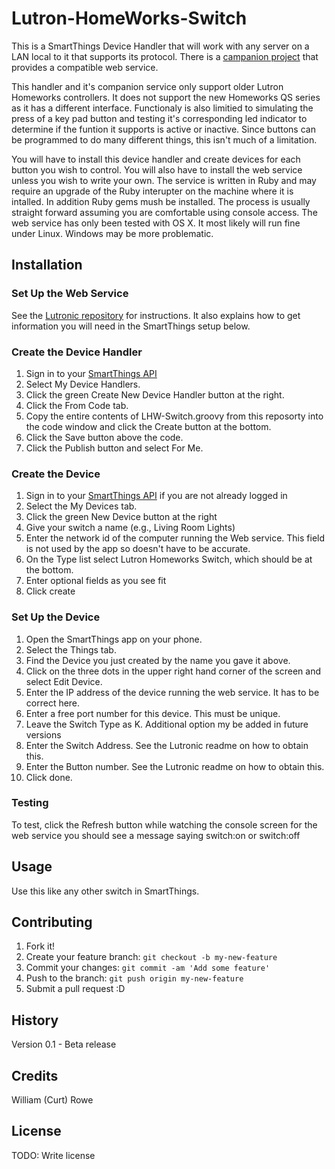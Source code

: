 # Lutron-HomeWorks-Switch
This is a SmartThings Device Handler that will work with any server on a LAN local to it that supports its protocol. There is a [campanion project](https://github.com/gcortes/Lutronic) that provides a compatible web service.

This handler and it's companion service only support older Lutron Homeworks controllers. It does not support the new Homeworks QS series as it has a different interface. Functionaly is also limitied to simulating the press of a key pad button and testing it's corresponding led indicator to determine if the funtion it supports is active or inactive. Since buttons can be programmed to do many different things, this isn't much of a limitation.

You will have to install this device handler and create devices for each button you wish to control. You will also have to install the web service unless you wish to write your own. The service is written in Ruby and may require an upgrade of the Ruby interupter on the machine where it is intalled. In addition Ruby gems mush be installed. The process is usually straight forward assuming you are comfortable using console access. The web service has only been tested with OS X. It most likely will run fine under Linux. Windows may be more problematic.

## Installation

### Set Up the Web Service

See the [Lutronic repository](https://github.com/gcortes/Lutronic) for instructions. It also explains how to get information you will need in the SmartThings setup below.

### Create the Device Handler

1. Sign in to your [SmartThings API](graph.api.smartthings.com)
2. Select My Device Handlers.
3. Click the green Create New Device Handler button at the right.
4. Click the From Code tab.
5. Copy the entire contents of LHW-Switch.groovy from this reposorty into the code window and click the Create button at the bottom.
6. Click the Save button above the code.
7. Click the Publish button and select For Me.

### Create the Device

1. Sign in to your [SmartThings API](graph.api.smartthings.com) if you are not already logged in
2. Select the My Devices tab.
3. Click the green New Device button at the right
4. Give your switch a name (e.g., Living Room Lights)
5. Enter the network id of the computer running the Web service. This field is not used by the app so doesn't have to be accurate.
6. On the Type list select Lutron Homeworks Switch, which should be at the bottom.
7. Enter optional fields as you see fit
8. Click create

### Set Up the Device

1. Open the SmartThings app on your phone.
2. Select the Things tab.
3. Find the Device you just created by the name you gave it above.
4. Click on the three dots in the upper right hand corner of the screen and select Edit Device.
5. Enter the IP address of the device running the web service. It has to be correct here.
6. Enter a free port number for this device. This must be unique.
7. Leave the Switch Type as K. Additional option my be added in future versions
8. Enter the Switch Address. See the Lutronic readme on how to obtain this.
9. Enter the Button number. See the Lutronic readme on how to obtain this.
10. Click done.
 
### Testing

To test, click the Refresh button while watching the console screen for the web service you should see a message saying switch:on or switch:off

## Usage

Use this like any other switch in SmartThings.

## Contributing

1. Fork it!
2. Create your feature branch: `git checkout -b my-new-feature`
3. Commit your changes: `git commit -am 'Add some feature'`
4. Push to the branch: `git push origin my-new-feature`
5. Submit a pull request :D

## History

Version 0.1 - Beta release

## Credits

William (Curt) Rowe

## License

TODO: Write license
